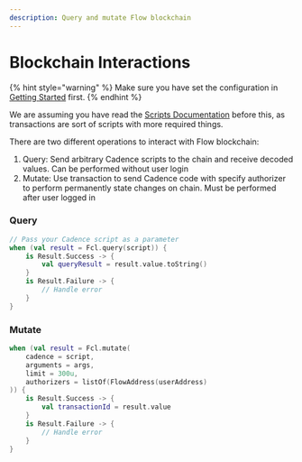 ```yaml
---
description: Query and mutate Flow blockchain
---
```


# Blockchain Interactions

{% hint style="warning" %}
Make sure you have set the configuration in [Getting Started](getting-started.md) first.
{% endhint %}

We are assuming you have read the [Scripts Documentation](https://docs.onflow.org/fcl/reference/scripts/) before this, as transactions are sort of scripts with more required things.

There are two different operations to interact with Flow blockchain:

1. Query: Send arbitrary Cadence scripts to the chain and receive decoded values. Can be performed without user login
2. Mutate: Use transaction to send Cadence code with specify authorizer to perform permanently state changes on chain. Must be performed after user logged in

### Query

```kotlin
// Pass your Cadence script as a parameter
when (val result = Fcl.query(script)) {
    is Result.Success -> {
        val queryResult = result.value.toString()
    }
    is Result.Failure -> {
        // Handle error
    }
}
```

### Mutate

```kotlin
when (val result = Fcl.mutate(
    cadence = script,
    arguments = args, 
    limit = 300u,
    authorizers = listOf(FlowAddress(userAddress)
)) {
    is Result.Success -> {
        val transactionId = result.value
    }
    is Result.Failure -> {
        // Handle error
    }
}
```
